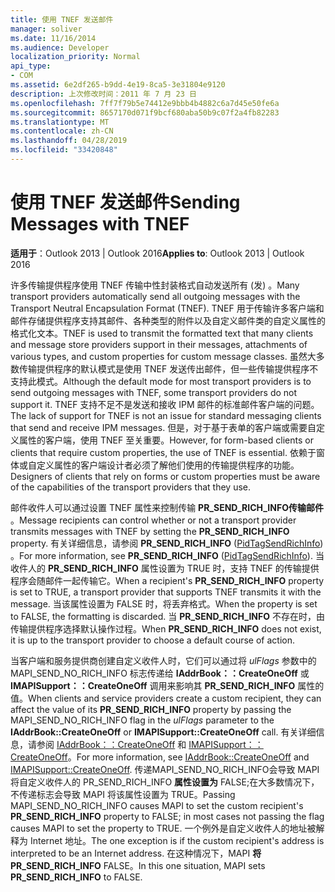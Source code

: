 ```yaml
---
title: 使用 TNEF 发送邮件
manager: soliver
ms.date: 11/16/2014
ms.audience: Developer
localization_priority: Normal
api_type:
- COM
ms.assetid: 6e2df265-b9dd-4e19-8ca5-3e31804e9120
description: 上次修改时间：2011 年 7 月 23 日
ms.openlocfilehash: 7ff7f79b5e74412e9bbb4b4882c6a7d45e50fe6a
ms.sourcegitcommit: 8657170d071f9bcf680aba50b9c07f2a4fb82283
ms.translationtype: MT
ms.contentlocale: zh-CN
ms.lasthandoff: 04/28/2019
ms.locfileid: "33420848"
---
```

# <a name="sending-messages-with-tnef"></a><span data-ttu-id="feaf6-103">使用 TNEF 发送邮件</span><span class="sxs-lookup"><span data-stu-id="feaf6-103">Sending Messages with TNEF</span></span>

  
  
<span data-ttu-id="feaf6-104">**适用于**：Outlook 2013 | Outlook 2016</span><span class="sxs-lookup"><span data-stu-id="feaf6-104">**Applies to**: Outlook 2013 | Outlook 2016</span></span> 
  
<span data-ttu-id="feaf6-105">许多传输提供程序使用 TNEF 传输中性封装格式自动发送所有 (发) 。</span><span class="sxs-lookup"><span data-stu-id="feaf6-105">Many transport providers automatically send all outgoing messages with the Transport Neutral Encapsulation Format (TNEF).</span></span> <span data-ttu-id="feaf6-106">TNEF 用于传输许多客户端和邮件存储提供程序支持其邮件、各种类型的附件以及自定义邮件类的自定义属性的格式化文本。</span><span class="sxs-lookup"><span data-stu-id="feaf6-106">TNEF is used to transmit the formatted text that many clients and message store providers support in their messages, attachments of various types, and custom properties for custom message classes.</span></span> <span data-ttu-id="feaf6-107">虽然大多数传输提供程序的默认模式是使用 TNEF 发送传出邮件，但一些传输提供程序不支持此模式。</span><span class="sxs-lookup"><span data-stu-id="feaf6-107">Although the default mode for most transport providers is to send outgoing messages with TNEF, some transport providers do not support it.</span></span> <span data-ttu-id="feaf6-108">TNEF 支持不足不是发送和接收 IPM 邮件的标准邮件客户端的问题。</span><span class="sxs-lookup"><span data-stu-id="feaf6-108">The lack of support for TNEF is not an issue for standard messaging clients that send and receive IPM messages.</span></span> <span data-ttu-id="feaf6-109">但是，对于基于表单的客户端或需要自定义属性的客户端，使用 TNEF 至关重要。</span><span class="sxs-lookup"><span data-stu-id="feaf6-109">However, for form-based clients or clients that require custom properties, the use of TNEF is essential.</span></span> <span data-ttu-id="feaf6-110">依赖于窗体或自定义属性的客户端设计者必须了解他们使用的传输提供程序的功能。</span><span class="sxs-lookup"><span data-stu-id="feaf6-110">Designers of clients that rely on forms or custom properties must be aware of the capabilities of the transport providers that they use.</span></span>
  
<span data-ttu-id="feaf6-111">邮件收件人可以通过设置 TNEF 属性来控制传输 **PR_SEND_RICH_INFO传输邮件** 。</span><span class="sxs-lookup"><span data-stu-id="feaf6-111">Message recipients can control whether or not a transport provider transmits messages with TNEF by setting the **PR_SEND_RICH_INFO** property.</span></span> <span data-ttu-id="feaf6-112">有关详细信息，请参阅 **PR_SEND_RICH_INFO** ([PidTagSendRichInfo](pidtagsendrichinfo-canonical-property.md)) 。</span><span class="sxs-lookup"><span data-stu-id="feaf6-112">For more information, see **PR_SEND_RICH_INFO** ([PidTagSendRichInfo](pidtagsendrichinfo-canonical-property.md)).</span></span> <span data-ttu-id="feaf6-113">当收件人的 **PR_SEND_RICH_INFO** 属性设置为 TRUE 时，支持 TNEF 的传输提供程序会随邮件一起传输它。</span><span class="sxs-lookup"><span data-stu-id="feaf6-113">When a recipient's **PR_SEND_RICH_INFO** property is set to TRUE, a transport provider that supports TNEF transmits it with the message.</span></span> <span data-ttu-id="feaf6-114">当该属性设置为 FALSE 时，将丢弃格式。</span><span class="sxs-lookup"><span data-stu-id="feaf6-114">When the property is set to FALSE, the formatting is discarded.</span></span> <span data-ttu-id="feaf6-115">当 **PR_SEND_RICH_INFO** 不存在时，由传输提供程序选择默认操作过程。</span><span class="sxs-lookup"><span data-stu-id="feaf6-115">When **PR_SEND_RICH_INFO** does not exist, it is up to the transport provider to choose a default course of action.</span></span> 
  
<span data-ttu-id="feaf6-116">当客户端和服务提供商创建自定义收件人时，它们可以通过将 _ulFlags_ 参数中的 MAPI_SEND_NO_RICH_INFO 标志传递给 **IAddrBook：：CreateOneOff** 或 **IMAPISupport：：CreateOneOff** 调用来影响其 **PR_SEND_RICH_INFO** 属性的值。</span><span class="sxs-lookup"><span data-stu-id="feaf6-116">When clients and service providers create a custom recipient, they can affect the value of its **PR_SEND_RICH_INFO** property by passing the MAPI_SEND_NO_RICH_INFO flag in the  _ulFlags_ parameter to the **IAddrBook::CreateOneOff** or **IMAPISupport::CreateOneOff** call.</span></span> <span data-ttu-id="feaf6-117">有关详细信息，请参阅 [IAddrBook：：CreateOneOff](iaddrbook-createoneoff.md) 和 [IMAPISupport：：CreateOneOff](imapisupport-createoneoff.md)。</span><span class="sxs-lookup"><span data-stu-id="feaf6-117">For more information, see [IAddrBook::CreateOneOff](iaddrbook-createoneoff.md) and [IMAPISupport::CreateOneOff](imapisupport-createoneoff.md).</span></span> <span data-ttu-id="feaf6-118">传递MAPI_SEND_NO_RICH_INFO会导致 MAPI 将自定义收件人的 PR_SEND_RICH_INFO **属性设置为** FALSE;在大多数情况下，不传递标志会导致 MAPI 将该属性设置为 TRUE。</span><span class="sxs-lookup"><span data-stu-id="feaf6-118">Passing MAPI_SEND_NO_RICH_INFO causes MAPI to set the custom recipient's **PR_SEND_RICH_INFO** property to FALSE; in most cases not passing the flag causes MAPI to set the property to TRUE.</span></span> <span data-ttu-id="feaf6-119">一个例外是自定义收件人的地址被解释为 Internet 地址。</span><span class="sxs-lookup"><span data-stu-id="feaf6-119">The one exception is if the custom recipient's address is interpreted to be an Internet address.</span></span> <span data-ttu-id="feaf6-120">在这种情况下，MAPI **将PR_SEND_RICH_INFO** FALSE。</span><span class="sxs-lookup"><span data-stu-id="feaf6-120">In this one situation, MAPI sets **PR_SEND_RICH_INFO** to FALSE.</span></span> 
  

